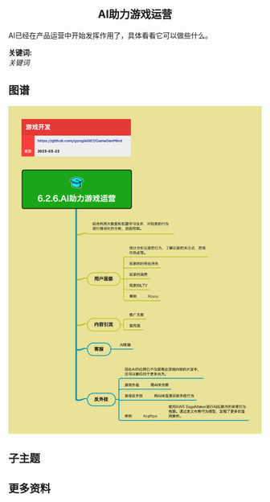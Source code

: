 <h2 align="center">AI助力游戏运营</h2>
<p>
AI已经在产品运营中开始发挥作用了，具体看看它可以做些什么。
</p>

**关键词:**<br/>
*关键词*

## 图谱
![图片加载中...](../../exports/6.2.6.AI助力游戏运营.png?raw=true)

## 子主题

## 更多资料
